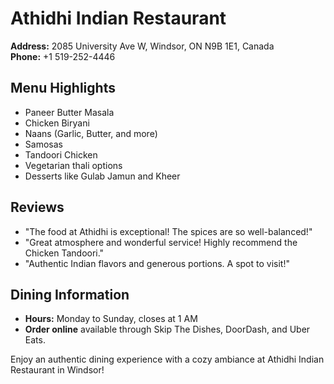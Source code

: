 # Athidhi Indian Restaurant

**Address:** 2085 University Ave W, Windsor, ON N9B 1E1, Canada  
**Phone:** +1 519-252-4446  

## Menu Highlights
- Paneer Butter Masala  
- Chicken Biryani  
- Naans (Garlic, Butter, and more)  
- Samosas  
- Tandoori Chicken  
- Vegetarian thali options  
- Desserts like Gulab Jamun and Kheer  

## Reviews
- "The food at Athidhi is exceptional! The spices are so well-balanced!"  
- "Great atmosphere and wonderful service! Highly recommend the Chicken Tandoori."  
- "Authentic Indian flavors and generous portions. A spot to visit!"  

## Dining Information
- **Hours:** Monday to Sunday, closes at 1 AM  
- **Order online** available through Skip The Dishes, DoorDash, and Uber Eats.  

Enjoy an authentic dining experience with a cozy ambiance at Athidhi Indian Restaurant in Windsor!